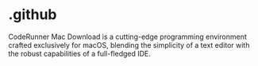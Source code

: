 # .github
CodeRunner Mac Download is a cutting-edge programming environment crafted exclusively for macOS, blending the simplicity of a text editor with the robust capabilities of a full-fledged IDE.
